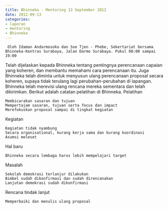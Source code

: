 ```yaml
---
title: Bhinneka - Mentoring 13 September 2012 
date: 2012-09-13
categories:
- laporan
- mentoring
- Bhinneka
---
```


     Oleh Idaman Andarmosoko dan Soe Tjen - Phebe, Sekertariat bersama Bhinneka-Kontras Surabaya, Jalan Darmo Surabaya. Pukul 08:00 sampai 19:00 

Telah dijelaskan kepada Bhinneka tentang pentingnya perencanaan capaian yang koheren, dan membantu memahami cara perencanaan itu. Juga Bhinneka telah diminta untuk menyusun ulang perencanaan proposal secara koheren, supaya tidak terulang lagi perubahan-perubahan di lapangan. Bhinneka telah merevisi ulang rencana mereka sementara dan telah dikirimkan. Berikut adalah catatan pelatihan di Bhinneka.
Pelatihan

    Membicarakan sasaran dan tujuan
    Mempertajam sasaran, tujuan serta focus dan impact
    Merefokuskan proposal sampai di tingkat kegiatan

Kegiatan

    Kegiatan tidak nyambung
    Secara organisational, kurang kerja sama dan kurang koordinasi
    Asumsi meleset

Hal baru

    Bhinneka secara lembaga harus lebih mempelajari target

Masalah

    Sekolah demokrasi terlanjur dilakukan
    Bimbel sudah dikonfirmasi dan sudah direncanakan
    Lanjutan demokrasi sudah dikonfirmasi

Rencana tindak lanjut

    Memperbaiki dan menulis ulang proposal
